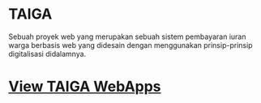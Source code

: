# TAIGA
Sebuah proyek web yang merupakan sebuah sistem pembayaran iuran warga berbasis web yang didesain dengan menggunakan prinsip-prinsip digitalisasi didalamnya.

# [View TAIGA WebApps](https://x.nasihosting.com/Taiga)
